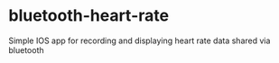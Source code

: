 # bluetooth-heart-rate
Simple IOS app for recording and displaying heart rate data shared via bluetooth
